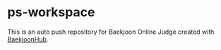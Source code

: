 # ps-workspace
This is an auto push repository for Baekjoon Online Judge created with [BaekjoonHub](https://github.com/BaekjoonHub/BaekjoonHub).
